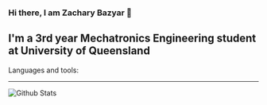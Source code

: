 ### Hi there, I am Zachary Bazyar 👋

## I'm a 3rd year Mechatronics Engineering student at University of Queensland
<!--
**Ozzigzach/Ozzigzach** is a ✨ _special_ ✨ repository because its `README.md` (this file) appears on your GitHub profile.

Here are some ideas to get you started:

- 🔭 I’m currently working on ...
- 🌱 I’m currently learning ...
- 👯 I’m looking to collaborate on ...
- 🤔 I’m looking for help with ...
- 💬 Ask me about ...
- 📫 How to reach me: ...
- 😄 Pronouns: ...
- ⚡ Fun fact: ...
-->

Languages and tools:

---

<img align="left" alt="Github Stats" src="https://github-readme-stats.vercel.app/api?username=Ozzigzach&show_icons=true&hide_border=true" />
